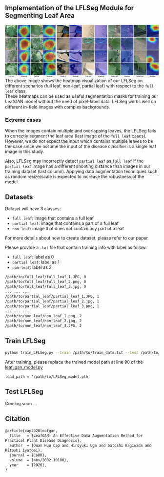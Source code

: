 ## Implementation of the LFLSeg Module for Segmenting Leaf Area

![Teaser image](Supplement_LFLSeg.png)
The above image shows the heatmap visualization of our LFLSeg on different scenarios (full leaf, non-leaf, partial leaf) with respect to the `full leaf` class.  
These heatmaps can be used as useful segmentation masks for training our LeafGAN model without the need of pixel-label data.
LFLSeg works well on different in-ﬁeld images with complex backgrounds. 

### Extreme cases
When the images contain multiple and overlapping leaves, the LFLSeg fails to correctly segment the leaf area (last image of the `full leaf` cases).
However, we do not expect the input which contains multiple leaves to be the case since we assume the input of the disease classifier is a single leaf image in this study.

Also, LFLSeg may incorrectly detect `partial leaf` as `full leaf` if the `partial leaf` image has a different shooting distance than images in our training dataset (last column).
Applying data augmentation techniques such as random resize/scale is expected to increase the robustness of the model.

## Datasets
Dataset will have 3 classes:
- `full leaf`: image that contains a full leaf
- `partial leaf`: image that contains a part of a full leaf
- `non-leaf`: image that does not contain any part of a leaf

For more details about how to create dataset, please refer to our paper.

Please provide a `.txt` file that contain training info with label as follow:
- `full leaf`: label as 0
- `partial leaf`: label as 1
- `non-leaf`: label as 2
```
/path/to/full_leaf/full_leaf_1.JPG, 0
/path/to/full_leaf/full_leaf_2.png, 0
/path/to/full_leaf/full_leaf_3.jpg, 0
... ... ...
/path/to/partial_leaf/partial_leaf_1.JPG, 1
/path/to/partial_leaf/partial_leaf_2.jpg, 1
/path/to/partial_leaf/partial_leaf_3.png, 1
... ... ...
/path/to/non_leaf/non_leaf_1.png, 2
/path/to/non_leaf/non_leaf_2.jpg, 2
/path/to/non_leaf/non_leaf_3.JPG, 2
```

## Train LFLSeg

```bash
python train_LFLSeg.py --train /path/to/train_data.txt --test /path/to/train_data.txt
```

After training, please replace the trained model path at line 90 of the [leaf_gan_model.py](https://github.com/IyatomiLab/LeafGAN/blob/master/models/leaf_gan_model.py#L90)
```
load_path = '/path/to/LFLSeg_model.pth'
```

## Test LFLSeg

Coming soon ...

## Citation

```
@article{cap2020leafgan,
  title   = {LeafGAN: An Effective Data Augmentation Method for Practical Plant Disease Diagnosis},
  author  = {Quan Huu Cap and Hiroyuki Uga and Satoshi Kagiwada and Hitoshi Iyatomi},
  journal = {CoRR},
  volume  = {abs/2002.10100},
  year    = {2020},
}
```